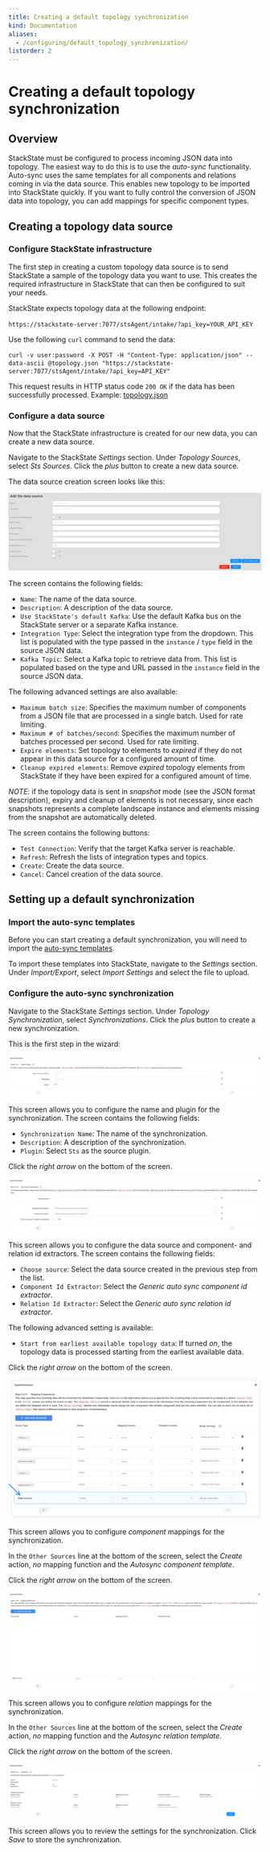 ```yaml
---
title: Creating a default topology synchronization
kind: Documentation
aliases:
  - /configuring/default_topology_synchronization/
listorder: 2
---
```


# Creating a default topology synchronization

## Overview

StackState must be configured to process incoming JSON data into topology. The easiest way to do this is to use the _auto-sync_ functionality. Auto-sync uses the same templates for all components and relations coming in via the data source. This enables new topology to be imported into StackState quickly. If you want to fully control the conversion of JSON data into topology, you can add mappings for specific component types.

## Creating a topology data source

### Configure StackState infrastructure

The first step in creating a custom topology data source is to send StackState a sample of the topology data you want to use. This creates the required infrastructure in StackState that can then be configured to suit your needs.

StackState expects topology data at the following endpoint:

`https://stackstate-server:7077/stsAgent/intake/?api_key=YOUR_API_KEY`

Use the following `curl` command to send the data:

```text
curl -v user:password -X POST -H "Content-Type: application/json" --data-ascii @topology.json "https://stackstate-server:7077/stsAgent/intake/?api_key=API_KEY"
```

This request results in HTTP status code `200 OK` if the data has been successfully processed. Example: [topology.json](https://gist.github.com/mpvvliet/c97ffd6348ef6e22cd13a7b6a9244948)

### Configure a data source

Now that the StackState infrastructure is created for our new data, you can create a new data source.

Navigate to the StackState _Settings_ section. Under _Topology Sources_, select _Sts Sources_. Click the _plus_ button to create a new data source.

The data source creation screen looks like this:

![](../.gitbook/assets/create-data-source-screen.png)

The screen contains the following fields:

* `Name`: The name of the data source.
* `Description`: A description of the data source.
* `Use StackState's default Kafka`: Use the default Kafka bus on the StackState server or a separate Kafka instance.
* `Integration Type`: Select the integration type from the dropdown. This list is populated with the type passed in the `instance` / `type` field in the source JSON data.
* `Kafka Topic`: Select a Kafka topic to retrieve data from. This list is populated based on the type and URL passed in the `instance` field in the source JSON data.

The following advanced settings are also available:

* `Maximum batch size`: Specifies the maximum number of components from a JSON file that are processed in a single batch. Used for rate limiting.
* `Maximum # of batches/second`: Specifies the maximum number of batches processed per second. Used for rate limiting.
* `Expire elements`: Set topology to elements to _expired_ if they do not appear in this data source for a configured amount of time.
* `Cleanup expired elements`: Remove _expired_ topology elements from StackState if they have been expired for a configured amount of time.

_NOTE_: if the topology data is sent in _snapshot_ mode \(see the JSON format description\), expiry and cleanup of elements is not necessary, since each snapshots represents a complete landscape instance and elements missing from the snapshot are automatically deleted.

The screen contains the following buttons:

* `Test Connection`: Verify that the target Kafka server is reachable.
* `Refresh`: Refresh the lists of integration types and topics.
* `Create`: Create the data source.
* `Cancel`: Cancel creation of the data source.

## Setting up a default synchronization

### Import the auto-sync templates

Before you can start creating a default synchronization, you will need to import the [auto-sync templates](https://gist.github.com/mpvvliet/b6382578581ea76e02af3d97fb4a081d).

To import these templates into StackState, navigate to the _Settings_ section. Under _Import/Export_, select _Import Settings_ and select the file to upload.

### Configure the auto-sync synchronization

Navigate to the StackState _Settings_ section. Under _Topology Synchronization_, select _Synchronizations_. Click the _plus_ button to create a new synchronization.

This is the first step in the wizard:

![](../.gitbook/assets/synchronization-wizard-step-1.png)

This screen allows you to configure the name and plugin for the synchronization. The screen contains the following fields:

* `Synchronization Name`: The name of the synchronization.
* `Description`: A description of the synchronization.
* `Plugin`: Select `Sts` as the source plugin.

Click the _right arrow_ on the bottom of the screen.

![](../.gitbook/assets/synchronization-wizard-step-2.png)

This screen allows you to configure the data source and component- and relation id extractors. The screen contains the following fields:

* `Choose source`: Select the data source created in the previous step from the list.
* `Component Id Extractor`: Select the _Generic auto sync component id extractor_.
* `Relation Id Extractor`: Select the _Generic auto sync relation id extractor_.

The following advanced setting is available:

* `Start from earliest available topology data`: If turned _on_, the topology data is processed starting from the earliest available data.

Click the _right arrow_ on the bottom of the screen.

![](../.gitbook/assets/synchronization-wizard-step-3.png)

This screen allows you to configure _component_ mappings for the synchronization.

In the `Other Sources` line at the bottom of the screen, select the _Create_ action, _no_ mapping function and the _Autosync component template_.

Click the _right arrow_ on the bottom of the screen.

![](../.gitbook/assets/synchronization-wizard-step-4.png)

This screen allows you to configure _relation_ mappings for the synchronization.

In the `Other Sources` line at the bottom of the screen, select the _Create_ action, _no_ mapping function and the _Autosync relation template_.

Click the _right arrow_ on the bottom of the screen.

![](../.gitbook/assets/synchronization-wizard-step-5.png)

This screen allows you to review the settings for the synchronization. Click _Save_ to store the synchronization.


